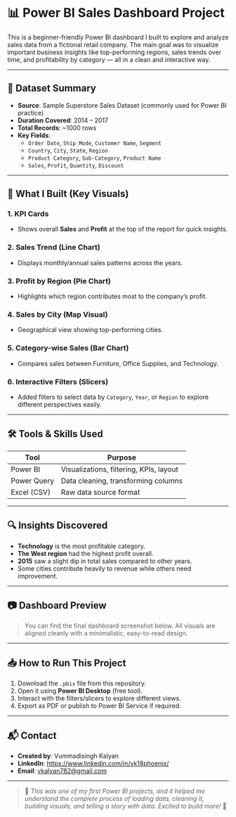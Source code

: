 # 📊 Power BI Sales Dashboard Project

This is a beginner-friendly Power BI dashboard I built to explore and analyze sales data from a fictional retail company. The main goal was to visualize important business insights like top-performing regions, sales trends over time, and profitability by category — all in a clean and interactive way.

---

## 📁 Dataset Summary

- **Source**: Sample Superstore Sales Dataset (commonly used for Power BI practice)
- **Duration Covered**: 2014 – 2017
- **Total Records**: ~1000 rows
- **Key Fields**:
  - `Order Date`, `Ship Mode`, `Customer Name`, `Segment`
  - `Country`, `City`, `State`, `Region`
  - `Product Category`, `Sub-Category`, `Product Name`
  - `Sales`, `Profit`, `Quantity`, `Discount`

---

## 📌 What I Built (Key Visuals)

### 1. **KPI Cards**
- Shows overall **Sales** and **Profit** at the top of the report for quick insights.

### 2. **Sales Trend (Line Chart)**
- Displays monthly/annual sales patterns across the years.

### 3. **Profit by Region (Pie Chart)**
- Highlights which region contributes most to the company’s profit.

### 4. **Sales by City (Map Visual)**
- Geographical view showing top-performing cities.

### 5. **Category-wise Sales (Bar Chart)**
- Compares sales between Furniture, Office Supplies, and Technology.

### 6. **Interactive Filters (Slicers)**
- Added filters to select data by `Category`, `Year`, or `Region` to explore different perspectives easily.

---

## 🛠 Tools & Skills Used

| Tool        | Purpose                                |
|-------------|-----------------------------------------|
| Power BI    | Visualizations, filtering, KPIs, layout |
| Power Query | Data cleaning, transforming columns     |
| Excel (CSV) | Raw data source format                  |

---

## 🔍 Insights Discovered

- **Technology** is the most profitable category.
- **The West region** had the highest profit overall.
- **2015** saw a slight dip in total sales compared to other years.
- Some cities contribute heavily to revenue while others need improvement.

---

## 📷 Dashboard Preview

> You can find the final dashboard screenshot below. All visuals are aligned cleanly with a minimalistic, easy-to-read design.



---

## 📥 How to Run This Project

1. Download the `.pbix` file from this repository.
2. Open it using **Power BI Desktop** (free tool).
3. Interact with the filters/slicers to explore different views.
4. Export as PDF or publish to Power BI Service if required.

---

## 📬 Contact

- **Created by**: Vummadisingh Kalyan
- **LinkedIn**: https://www.linkedin.com/in/vk18phoenix/
- **Email**: vkalyan782@gmail.com

---

> 🎯 *This was one of my first Power BI projects, and it helped me understand the complete process of loading data, cleaning it, building visuals, and telling a story with data. Excited to build more!* 🚀
